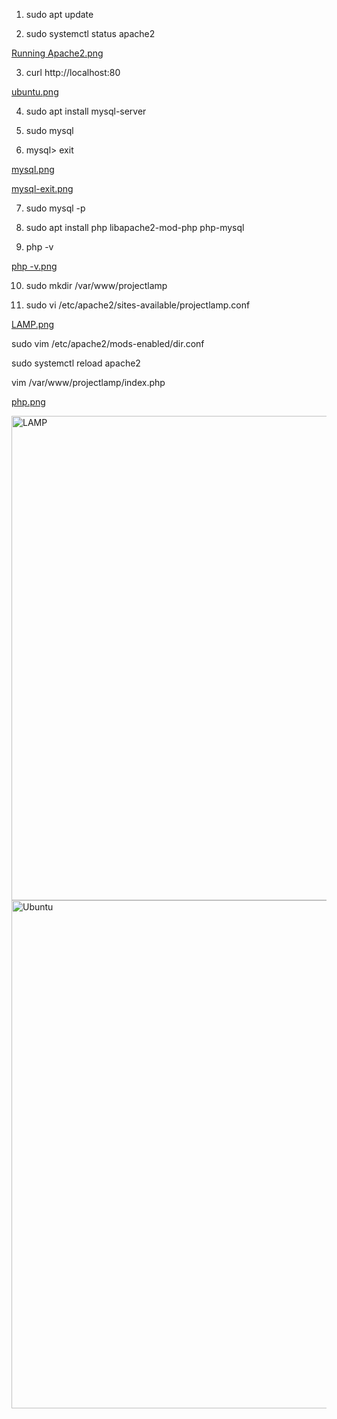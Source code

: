 1. sudo apt update

2. sudo systemctl status apache2

[Running Apache2.png](https://github.com/Lummysloane/Project-1/blob/main/Running%20Apache2.png)

3. curl http://localhost:80

[ubuntu.png](https://github.com/Lummysloane/Project-1/blob/main/Ubuntu.png)

4. sudo apt install mysql-server

5. sudo mysql

6. mysql> exit

[mysql.png](https://github.com/Lummysloane/Project-1/blob/main/mysql%20exit.png)

[mysql-exit.png](https://github.com/Lummysloane/Project-1/blob/main/MYSQL.png)

7. sudo mysql -p

8. sudo apt install php libapache2-mod-php php-mysql

9. php -v

[php -v.png](https://github.com/Lummysloane/Project-1/blob/main/php%20-v.png)

10. sudo mkdir /var/www/projectlamp

11. sudo vi /etc/apache2/sites-available/projectlamp.conf

[LAMP.png](https://github.com/Lummysloane/Project-1/blob/main/LAMP.png)

sudo vim /etc/apache2/mods-enabled/dir.conf

sudo systemctl reload apache2

vim /var/www/projectlamp/index.php

[php.png](https://github.com/Lummysloane/Project-1/blob/main/PHP.png)

<img width="775" alt="LAMP" src="https://github.com/Lummysloane/Project-1/assets/131771280/fbe861ba-4740-4ced-80bf-f76d499604dc">
<img width="813" alt="Ubuntu" src="https://github.com/Lummysloane/Project-1/assets/131771280/c39e8cac-e64c-47c7-83d5-af81617bd7ae">












